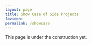```yaml
---
layout: page
title: Show Case of Side Projects
favicon: 
permalink: /showcase
---
```


This page is under the construction yet. 